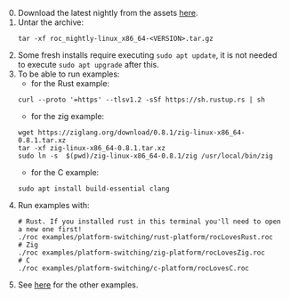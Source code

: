 0. Download the latest nightly from the assets [here](https://github.com/roc-lang/roc/releases).
0. Untar the archive:
    ```
    tar -xf roc_nightly-linux_x86_64-<VERSION>.tar.gz
    ```
0. Some fresh installs require executing `sudo apt update`, it is not needed to execute `sudo apt upgrade` after this.
0. To be able to run examples:
    - for the Rust example:
    ```
    curl --proto '=https' --tlsv1.2 -sSf https://sh.rustup.rs | sh
    ```
    - for the zig example:
    ```
    wget https://ziglang.org/download/0.8.1/zig-linux-x86_64-0.8.1.tar.xz
    tar -xf zig-linux-x86_64-0.8.1.tar.xz
    sudo ln -s  $(pwd)/zig-linux-x86_64-0.8.1/zig /usr/local/bin/zig
    ```
    - for the C example:
    ```
    sudo apt install build-essential clang
    ```
0. Run examples with:
    ```
    # Rust. If you installed rust in this terminal you'll need to open a new one first!
    ./roc examples/platform-switching/rust-platform/rocLovesRust.roc
    # Zig
    ./roc examples/platform-switching/zig-platform/rocLovesZig.roc
    # C
    ./roc examples/platform-switching/c-platform/rocLovesC.roc
    ```
0. See [here](../README.md#examples) for the other examples.
